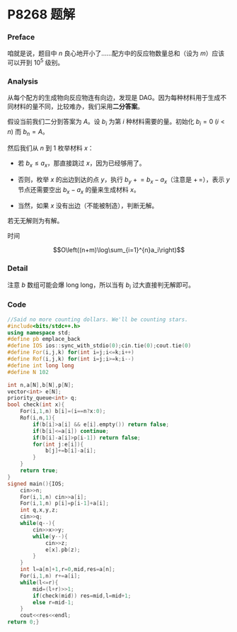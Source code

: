 # P8268 题解

### Preface

咱就是说，题目中 $n$ 良心地开小了……配方中的反应物数量总和（设为 $m$）应该可以开到 $10^5$ 级别。

### Analysis

从每个配方的生成物向反应物连有向边，发现是 DAG。因为每种材料用于生成不同材料的量不同，比较难办，我们采用**二分答案**。

假设当前我们二分到答案为 $A$。设 $b_i$ 为第 $i$ 种材料需要的量。初始化 $b_i=0\ (i<n)$ 而 $b_n=A$。

然后我们从 $n$ 到 $1$ 枚举材料 $x$：

* 若 $b_x\le a_x$，那直接跳过 $x$，因为已经够用了。

* 否则，枚举 $x$ 的出边到达的点 $y$，执行 $b_y\ +\!\!=b_x-a_x$（注意是 $+\!\!=$），表示 $y$ 节点还需要空出 $b_x-a_x$ 的量来生成材料 $x$。 

* 当然，如果 $x$ 没有出边（不能被制造），判断无解。

若无无解则为有解。

时间

$$O\left((n+m)\log\sum_{i=1}^{n}a_i\right)$$

### Detail

注意 $b$ 数组可能会爆 long long，所以当有 $b_i$ 过大直接判无解即可。

### Code

```cpp
//Said no more counting dollars. We'll be counting stars.
#include<bits/stdc++.h>
using namespace std;
#define pb emplace_back
#define IOS ios::sync_with_stdio(0);cin.tie(0);cout.tie(0)
#define For(i,j,k) for(int i=j;i<=k;i++)
#define Rof(i,j,k) for(int i=j;i>=k;i--)
#define int long long
#define N 102

int n,a[N],b[N],p[N];
vector<int> e[N];
priority_queue<int> q;
bool check(int x){
	For(i,1,n) b[i]=(i==n?x:0);
	Rof(i,n,1){
		if(b[i]>a[i] && e[i].empty()) return false;
		if(b[i]<=a[i]) continue;
		if(b[i]-a[i]>p[i-1]) return false;
		for(int j:e[i]){
			b[j]+=b[i]-a[i];
		}
	}
	return true;
}
signed main(){IOS;
	cin>>n;
	For(i,1,n) cin>>a[i];
	For(i,1,n) p[i]=p[i-1]+a[i];
	int q,x,y,z;
	cin>>q;
	while(q--){
		cin>>x>>y;
		while(y--){
			cin>>z;
			e[x].pb(z);
		}
	}
	int l=a[n]+1,r=0,mid,res=a[n];
	For(i,1,n) r+=a[i];
	while(l<=r){
		mid=(l+r)>>1;
		if(check(mid)) res=mid,l=mid+1; 
		else r=mid-1;
	}
	cout<<res<<endl;
return 0;}
```